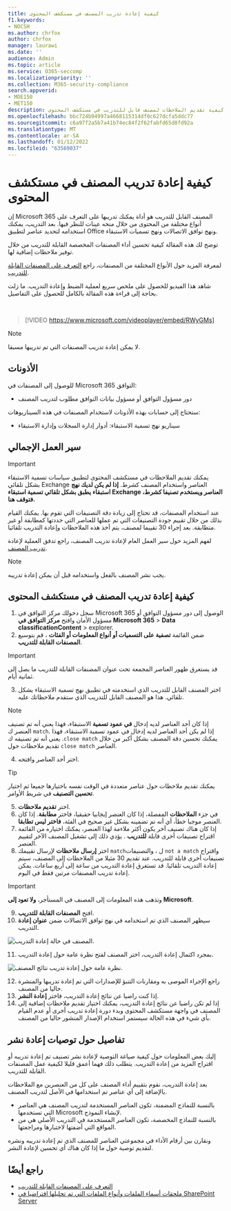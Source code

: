 ```yaml
---
title: كيفية إعادة تدريب المصنف في مستكشف المحتوى
f1.keywords:
- NOCSH
ms.author: chrfox
author: chrfox
manager: laurawi
ms.date: ''
audience: Admin
ms.topic: article
ms.service: O365-seccomp
ms.localizationpriority: ''
ms.collection: M365-security-compliance
search.appverid:
- MOE150
- MET150
description: تعرف على كيفية تقديم الملاحظات لمصنف قابل للتدريب في مستكشف المحتوى.
ms.openlocfilehash: bbc724b94997a4668115314df0c627dcfa5ddc77
ms.sourcegitcommit: c6a97f2a5b7a41b74ec84f2f62fabfd65d8fd92a
ms.translationtype: MT
ms.contentlocale: ar-SA
ms.lasthandoff: 01/12/2022
ms.locfileid: "63569037"
---
```

# <a name="how-to-retrain-a-classifier-in-content-explorer"></a>كيفية إعادة تدريب المصنف في مستكشف المحتوى

إن Microsoft 365 المصنف القابل للتدريب هو أداة يمكنك تدريبها على التعرف على أنواع مختلفة من المحتوى من خلال منحه عينات للنظر فيها. بعد التدريب، يمكنك استخدامه لتحديد عناصر لتطبيق Office ونهج توافق الاتصالات ونهج تسميات الاستبقاء.

توضح لك هذه المقالة كيفية تحسين أداء المصنفات المخصصة القابلة للتدريب من خلال توفير ملاحظات إضافية لها.

لمعرفة المزيد حول الأنواع المختلفة من المصنفات، راجع [التعرف على المصنفات القابلة للتدريب](classifier-learn-about.md).

شاهد هذا الفيديو للحصول على ملخص سريع لعملية الضبط وإعادة التدريب. ما زلت بحاجة إلى قراءة هذه المقالة بالكامل للحصول على التفاصيل.

</br>

> [!VIDEO https://www.microsoft.com/videoplayer/embed/RWyGMs]

> [!NOTE]
> لا يمكن إعادة تدريب المصنفات التي تم تدريبها مسبقا.

## <a name="permissions"></a>الأذونات

للوصول إلى المصنفات في Microsoft 365 التوافق:

- دور مسؤول التوافق أو مسؤول بيانات التوافق مطلوب لتدريب المصنف

ستحتاج إلى حسابات بهذه الأذونات لاستخدام المصنفات في هذه السيناريوهات:

- سيناريو نهج تسمية الاستبقاء: أدوار إدارة السجلات وإدارة الاستبقاء 

## <a name="overall-workflow"></a>سير العمل الإجمالي

> [!IMPORTANT]
> يمكنك تقديم الملاحظات في مستكشف المحتوى لتطبيق سياسات تسمية الاستبقاء بشكل تلقائي Exchange العناصر واستخدام المصنف كشرط. **إذا لم يكن لديك نهج استبقاء يطبق بشكل تلقائي تسمية استبقاء Exchange العناصر ويستخدم تصنيفا كشرط، فتوقف هنا.**

عند استخدام المصنفات، قد تحتاج إلى زيادة دقة التصنيفات التي تقوم بها. يمكنك القيام بذلك من خلال تقييم جودة التصنيفات التي تم عملها للعناصر التي حددتها كمطابقة أو غير متطابقة. بعد إجراء 30 تقييما لمصنف، يتم أخذ هذه الملاحظات وإعادة التدريب تلقائيا.

لفهم المزيد حول سير العمل العام لإعادة تدريب المصنف، راجع تدفق العملية لإعادة [تدريب المصنف](classifier-learn-about.md#retraining-classifiers).

> [!NOTE]
> يجب نشر المصنف بالفعل واستخدامه قبل أن يمكن إعادة تدريبه.

## <a name="how-to-retrain-a-classifier-in-content-explorer"></a>كيفية إعادة تدريب المصنف في مستكشف المحتوى

1. سجل دخولك مركز التوافق في Microsoft 365 الوصول إلى دور مسؤول التوافق أو مسؤول الأمان وافتح **مركز التوافق في Microsoft 365** >  **Data** **classificationContent** >  explorer. 
2. ضمن القائمة **تصفية على التسميات أو أنواع المعلومات أو الفئات** ، قم بتوسيع **المصنفات القابلة للتدريب**.

> [!IMPORTANT]
> قد يستغرق ظهور العناصر المجمعة تحت عنوان المصنفات القابلة للتدريب ما يصل إلى ثمانية أيام.

3. اختر المصنف القابل للتدريب الذي استخدمته في تطبيق نهج تسمية الاستبقاء بشكل تلقائي. هذا هو المصنف القابل للتدريب الذي ستقدم ملاحظاتك عليه.

> [!NOTE]
> إذا كان أحد العناصر لديه إدخال **في عمود تسمية** الاستبقاء، فهذا يعني أنه تم تصنيف العنصر ك `match`.  إذا لم يكن أحد العناصر لديه إدخال في عمود تسمية الاستبقاء، فهذا يعني أنه تم تصنيفه ك  .`close match` يمكنك تحسين دقة المصنف بشكل أكبر من خلال تقديم ملاحظات حول `close match` العناصر. 

4. اختر أحد العناصر وافتحه.
 
 > [!TIP]
> يمكنك تقديم ملاحظات حول عناصر متعددة في الوقت نفسه باختيارها جميعا ثم اختيار **تحسين التصنيف** في شريط الأوامر.

5. اختر **تقديم ملاحظات**.
6. في جزء **الملاحظات** المفصلة، إذا كان العنصر إيجابيا حقيقيا، فاختر **مطابقة**.  إذا كان العنصر موجبا خطأ، أي أنه تم تضمينه بشكل غير صحيح في الفئة، **فاختر ليس تطابقا**.
7. إذا كان هناك تصنيف آخر يكون أكثر ملاءمة لهذا العنصر، يمكنك اختياره من القائمة اقتراح تصنيفات أخرى قابلة **للتدريب** . يؤدي ذلك إلى تشغيل المصنف الآخر لتقييم العنصر.
8. اختر **إرسال ملاحظات** لإرسال تقييمك `match`ل ، والتصنيفات `not a match` واقتراح تصنيفات أخرى قابلة للتدريب. عند تقديم 30 مثيلا من الملاحظات إلى المصنف، سيتم إعادة التدريب تلقائيا. قد تستغرق إعادة التدريب من ساعة إلى أربع ساعات. يمكن إعادة تدريب المصنفات مرتين فقط في اليوم.

> [!IMPORTANT]
> وتذهب هذه المعلومات إلى المصنف في المستأجر، **ولا تعود إلى Microsoft**.

9. افتح **المصنفات القابلة للتدريب**.
10. سيظهر المصنف الذي تم استخدامه في نهج توافق الاتصالات ضمن **عنوان إعادة** التدريب.

![المصنف في حالة إعادة التدريب.](../media/classifier-retraining.png)

11. بمجرد اكتمال إعادة التدريب، اختر المصنف لفتح نظرة عامة حول إعادة التدريب.

![نظرة عامة حول إعادة تدريب نتائج المصنف.](../media/classifier-retraining-overview.png)

12. راجع الإجراء الموصى به ومقارنات التنبؤ للإصدارات التي تم إعادة تدريبها والمنشرة حاليا من المصنف.
13. إذا كنت راضيا عن نتائج إعادة التدريب، فاختر **إعادة النشر**.
14. إذا لم تكن راضيا عن نتائج إعادة التدريب، يمكنك اختيار تقديم ملاحظات إضافية إلى المصنف في واجهة مستكشف المحتوى وبدء دورة إعادة تدريب أخرى أو عدم القيام بأي شيء في هذه الحالة سيستمر استخدام الإصدار المنشور حاليا من المصنف. 

## <a name="details-on-republishing-recommendations"></a>تفاصيل حول توصيات إعادة نشر

إليك بعض المعلومات حول كيفية صياغة التوصية لإعادة نشر تصنيف تم إعادة تدريبه أو اقتراح المزيد من إعادة التدريب. يتطلب ذلك فهما أعمق قليلا لكيفية عمل المصنفات القابلة للتدريب.

بعد إعادة التدريب، نقوم بتقييم أداء المصنف على كل من العنصرين مع الملاحظات بالإضافة إلى أي عناصر تم استخدامها في الأصل لتدريب المصنف. 

- بالنسبة للنماذج المضمنة، تكون العناصر المستخدمة لتدريب المصنف هي العناصر التي تستخدمها Microsoft لإنشاء النموذج.
- بالنسبة للنماذج المخصصة، تكون العناصر المستخدمة في التدريب الأصلي هي من المواقع التي أضفتها لاختبارها ومراجعتها.

ونقارن بين أرقام الأداء في مجموعتي العناصر للمصنف الذي تم إعادة تدريبه ونشره لتقديم توصية حول ما إذا كان هناك أي تحسين لإعادة النشر. 

## <a name="see-also"></a>راجع أيضًا

- [التعرف على المصنفات القابلة للتدريب](classifier-learn-about.md)
- [ملحقات أسماء الملفات وأنواع الملفات التي تم تحليلها افتراضيا في SharePoint Server](/sharepoint/technical-reference/default-crawled-file-name-extensions-and-parsed-file-types)